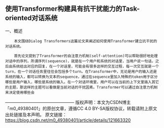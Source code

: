 ## 使用Transformer构建具有抗干扰能力的Task-oriented对话系统


一、概述

        本文围绕Dialog Transformers这篇论文来阐述如何使用Transformer建立抗干扰的对话系统。

        首先论文提到了Transformer的自注意力机制(self-attention)可以帮助很好地处理对话中的序列，所谓序列(sequence)，就是在一个用户和系统的对话里，当用户说一句话，之后由系统给出对应的回复，在一个对话里，可能会有很多这样的交互过程，每一次交互就是一个turn，在一个对话任务里往往会包括多个turn。在Transformer中，无论是用户的输入还是系统的输入，都可以转换为文本的sequence，通过在sequence里加入特殊的token用于区分哪些是用户输入，哪些是系统的输入。在一个对话环境里，用户可以在当前的上下文里插入其它的主题，那这样的主题可以看做是当前对话的干扰因素。Transformer可以通过自注意力机制来决定使用哪些会

————————————————
版权声明：本文为CSDN博主「m0_49380401」的原创文章，遵循CC 4.0 BY-SA版权协议，转载请附上原文出处链接及本声明。
原文链接：https://blog.csdn.net/m0_49380401/article/details/121663320
